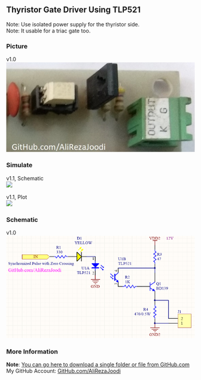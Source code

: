 ## Thyristor Gate Driver Using TLP521
Note: Use isolated power supply for the thyristor side.  
Note: It usable for a triac gate too.

### Picture
v1.0  
![](Pictures/v1.0.jpg)

### Simulate
v1.1, Schematic  
![](Simulate/v1.1_Schematic.png)

v1.1, Plot  
![](Simulate/v1.1_Plot.png)

### Schematic
v1.0  
![](Hardware/v1.0.png)

### More Information
**Note**: [You can go here to download a single folder or file from GitHub.com](https://minhaskamal.github.io/DownGit/#/home)  
My GitHub Account: [GitHub.com/AliRezaJoodi](https://github.com/AliRezaJoodi)  
